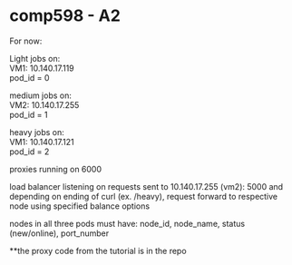 # comp598 - A2

For now:

Light jobs on:   
VM1: 10.140.17.119    
pod_id = 0   

medium jobs on:     
VM2: 10.140.17.255   
pod_id = 1   

heavy jobs on:     
VM1: 10.140.17.121  
pod_id = 2  

proxies running on 6000

load balancer listening on requests sent to 10.140.17.255 (vm2): 5000 and depending on ending of curl (ex. /heavy), request forward to respective node using specified balance options

nodes in all three pods must have: node_id, node_name, status (new/online), port_number

**the proxy code from the tutorial is in the repo 
